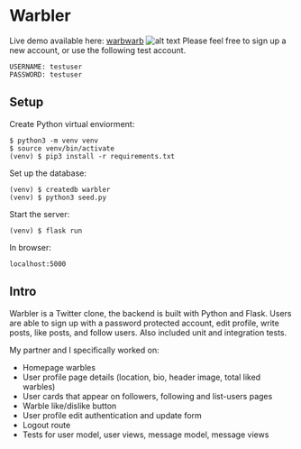 # Warbler
Live demo available here: [warbwarb](https://warbwarb.herokuapp.com/) 
![alt text](https://i.imgur.com/n3BB0gE.png)
Please feel free to sign up a new account, or use the following test account. 
```
USERNAME: testuser 
PASSWORD: testuser
```

## Setup 
Create Python virtual enviorment: 
```
$ python3 -m venv venv
$ source venv/bin/activate
(venv) $ pip3 install -r requirements.txt
```

Set up the database:
```
(venv) $ createdb warbler
(venv) $ python3 seed.py
```

Start the server:
```
(venv) $ flask run
```

In browser:
```
localhost:5000
```

## Intro

Warbler is a Twitter clone, the backend is built with Python and Flask. Users are able to sign up with a password protected account, edit profile, write posts, like posts, and follow users. Also included unit and integration tests. 

My partner and I specifically worked on:

* Homepage warbles
* User profile page details (location, bio, header image, total liked warbles)
* User cards that appear on followers, following and list-users pages
* Warble like/dislike button
* User profile edit authentication and update form
* Logout route
* Tests for user model, user views, message model, message views

